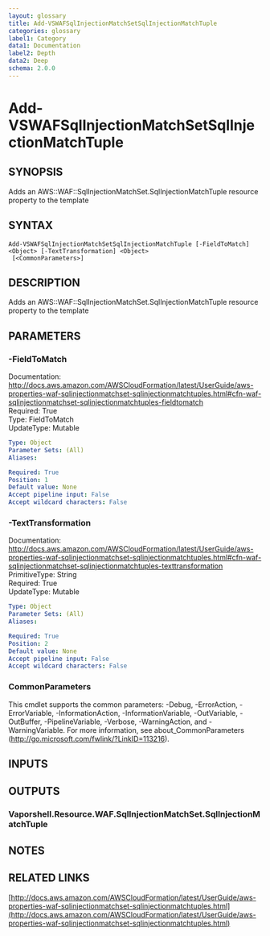 ```yaml
---
layout: glossary
title: Add-VSWAFSqlInjectionMatchSetSqlInjectionMatchTuple
categories: glossary
label1: Category
data1: Documentation
label2: Depth
data2: Deep
schema: 2.0.0
---
```


# Add-VSWAFSqlInjectionMatchSetSqlInjectionMatchTuple

## SYNOPSIS
Adds an AWS::WAF::SqlInjectionMatchSet.SqlInjectionMatchTuple resource property to the template

## SYNTAX

```
Add-VSWAFSqlInjectionMatchSetSqlInjectionMatchTuple [-FieldToMatch] <Object> [-TextTransformation] <Object>
 [<CommonParameters>]
```

## DESCRIPTION
Adds an AWS::WAF::SqlInjectionMatchSet.SqlInjectionMatchTuple resource property to the template

## PARAMETERS

### -FieldToMatch
Documentation: http://docs.aws.amazon.com/AWSCloudFormation/latest/UserGuide/aws-properties-waf-sqlinjectionmatchset-sqlinjectionmatchtuples.html#cfn-waf-sqlinjectionmatchset-sqlinjectionmatchtuples-fieldtomatch    
Required: True    
Type: FieldToMatch    
UpdateType: Mutable

```yaml
Type: Object
Parameter Sets: (All)
Aliases:

Required: True
Position: 1
Default value: None
Accept pipeline input: False
Accept wildcard characters: False
```

### -TextTransformation
Documentation: http://docs.aws.amazon.com/AWSCloudFormation/latest/UserGuide/aws-properties-waf-sqlinjectionmatchset-sqlinjectionmatchtuples.html#cfn-waf-sqlinjectionmatchset-sqlinjectionmatchtuples-texttransformation    
PrimitiveType: String    
Required: True    
UpdateType: Mutable

```yaml
Type: Object
Parameter Sets: (All)
Aliases:

Required: True
Position: 2
Default value: None
Accept pipeline input: False
Accept wildcard characters: False
```

### CommonParameters
This cmdlet supports the common parameters: -Debug, -ErrorAction, -ErrorVariable, -InformationAction, -InformationVariable, -OutVariable, -OutBuffer, -PipelineVariable, -Verbose, -WarningAction, and -WarningVariable.
For more information, see about_CommonParameters (http://go.microsoft.com/fwlink/?LinkID=113216).

## INPUTS

## OUTPUTS

### Vaporshell.Resource.WAF.SqlInjectionMatchSet.SqlInjectionMatchTuple

## NOTES

## RELATED LINKS

[http://docs.aws.amazon.com/AWSCloudFormation/latest/UserGuide/aws-properties-waf-sqlinjectionmatchset-sqlinjectionmatchtuples.html](http://docs.aws.amazon.com/AWSCloudFormation/latest/UserGuide/aws-properties-waf-sqlinjectionmatchset-sqlinjectionmatchtuples.html)

